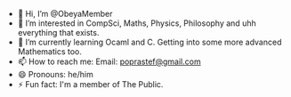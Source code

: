 - 👋 Hi, I’m @ObeyaMember
- 👀 I’m interested in CompSci, Maths, Physics, Philosophy and uhh everything that exists.
- 🌱 I’m currently learning Ocaml and C. Getting into some more advanced Mathematics too.
- 📫 How to reach me: Email: poprastef@gmail.com
- 😄 Pronouns: he/him
- ⚡ Fun fact: I'm a member of The Public.

<!---
ObeyaMember/ObeyaMember is a ✨ special ✨ repository because its `README.md` (this file) appears on your GitHub profile.
You can click the Preview link to take a look at your changes.
--->
